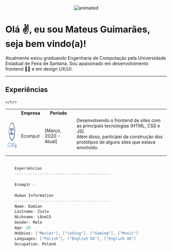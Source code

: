 <p align="center"> <img src="https://github.com/teeuguima/teeuguima/blob/master/public/giphy.gif" alt="animated"/></p>

<h1>Olá ✌, eu sou Mateus Guimarães, seja bem vindo(a)!</h1>

<p>Atualmente estou graduando Engenharia de Computação pela Universidade Estadual de Feira de Santana. Sou apaixonado
    em desenvolvimento frontend 👨‍💻 e em design UX/UI.
</p>
<hr>

Experiências
------------------------------------------
<table>
    <tr>
        <th></th>
        <th>Empresa</th>
        <th>Período</th>
    </tr>
    <tr>
        <td><img src="https://github.com/teeuguima/teeuguima/blob/master/public/logo.png" width="80px" height="80px" alt=""></td>
        <td>EcompJr</td>
        <td>[Março, 2020 - Atual]</td>
        <td>Desenvolvendo o frontend de sites com as principais tecnologias (HTML, CSS e JS). <br> 
            Além disso, participei da construção dos protótipos de alguns sites que estava envolvido.</p></td>
    <tr>

    </tr>

</table>

```csharp
    
    Experiências
    ------------------------------------------
   
    EcompJr - 

    Human Information
    ------------------------------------------
    Name: Damian
    Lastname: Ziolo
    Nickname: L0um15
    Gender: Male
    Age: 20
    Hobbies: ["Movies"], ["Coding"], ["Gaming"], ["Music"]
    Languages: ["Polish"], ["English US"], ["English UK"]
    Occupation: Poland
```
